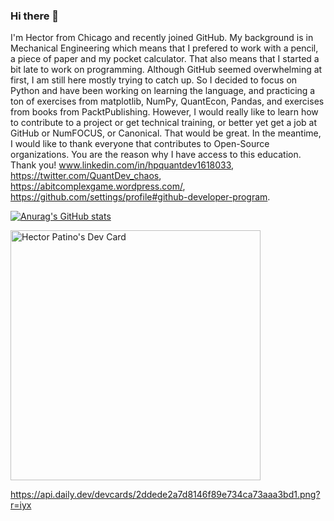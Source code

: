 ### Hi there 👋

I'm Hector from Chicago and recently joined GitHub. My background is in Mechanical Engineering which means that I prefered to work with a pencil, a piece of paper and my pocket calculator. That also means that I started a bit late to work on programming. Although GitHub seemed overwhelming at first, I am still here mostly trying to catch up. So I decided to focus on Python and have been working on learning the language, and practicing a ton of exercises from matplotlib, NumPy, QuantEcon, Pandas, and exercises from books from PacktPublishing.
However, I would really like to learn how to contribute to a project or get technical training, or better yet get a job at GitHub or NumFOCUS, or Canonical. That would be great. In the meantime, I would like to thank everyone that contributes to Open-Source organizations. You are the reason why I have access to this education. Thank you!
www.linkedin.com/in/hpquantdev1618033, https://twitter.com/QuantDev_chaos, https://abitcomplexgame.wordpress.com/, https://github.com/settings/profile#github-developer-program.

[![Anurag's GitHub stats](https://github-readme-stats.vercel.app/api?username=QuantDec-chaos)](https://github.com/anuraghazra/github-readme-stats)

<!--
**QuantDev-chaos/QuantDev-chaos** is a ✨ _special_ ✨ repository because its `README.md` (this file) appears on your GitHub profile.

-->
<a href="https://app.daily.dev/QuantDev"><img src="https://api.daily.dev/devcards/2ddede2a7d8146f89e734ca73aaa3bd1.png?r=iyx" width="400" alt="Hector Patino's Dev Card"/></a>

https://api.daily.dev/devcards/2ddede2a7d8146f89e734ca73aaa3bd1.png?r=iyx



